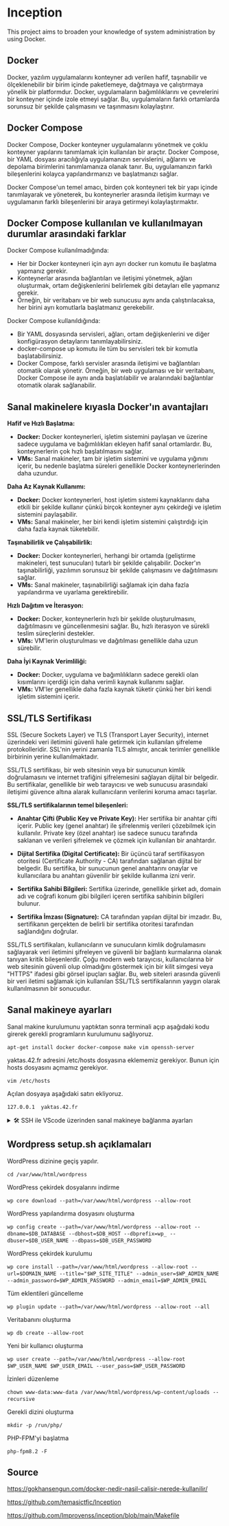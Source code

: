 # Inception
This project aims to broaden your knowledge of system administration by using Docker.


## Docker

Docker, yazılım uygulamalarını konteyner adı verilen hafif, taşınabilir ve ölçeklenebilir bir birim içinde paketlemeye, dağıtmaya ve çalıştırmaya yönelik bir platformdur. Docker, uygulamaların bağımlılıklarını ve çevrelerini bir konteyner içinde izole etmeyi sağlar. Bu, uygulamaların farklı ortamlarda sorunsuz bir şekilde çalışmasını ve taşınmasını kolaylaştırır.

## Docker Compose

Docker Compose, Docker konteyner uygulamalarını yönetmek ve çoklu konteyner yapılarını tanımlamak için kullanılan bir araçtır. Docker Compose, bir YAML dosyası aracılığıyla uygulamanızın servislerini, ağlarını ve depolama birimlerini tanımlamanıza olanak tanır. Bu, uygulamanızın farklı bileşenlerini kolayca yapılandırmanızı ve başlatmanızı sağlar.

Docker Compose'un temel amacı, birden çok konteyneri tek bir yapı içinde tanımlayarak ve yöneterek, bu konteynerler arasında iletişim kurmayı ve uygulamanın farklı bileşenlerini bir araya getirmeyi kolaylaştırmaktır.

## Docker Compose kullanılan ve kullanılmayan durumlar arasındaki farklar

Docker Compose kullanılmadığında:
- Her bir Docker konteyneri için ayrı ayrı docker run komutu ile başlatma yapmanız gerekir.
- Konteynerlar arasında bağlantıları ve iletişimi yönetmek, ağları oluşturmak, ortam değişkenlerini belirlemek gibi detayları elle yapmanız gerekir.
- Örneğin, bir veritabanı ve bir web sunucusu aynı anda çalıştırılacaksa, her birini ayrı komutlarla başlatmanız gerekebilir.

Docker Compose kullanıldığında:
- Bir YAML dosyasında servisleri, ağları, ortam değişkenlerini ve diğer konfigürasyon detaylarını tanımlayabilirsiniz.
- docker-compose up komutu ile tüm bu servisleri tek bir komutla başlatabilirsiniz.
- Docker Compose, farklı servisler arasında iletişimi ve bağlantıları otomatik olarak yönetir. Örneğin, bir web uygulaması ve bir veritabanı, Docker Compose ile aynı anda başlatılabilir ve aralarındaki bağlantılar otomatik olarak sağlanabilir.

## Sanal makinelere kıyasla Docker'ın avantajları

**Hafif ve Hızlı Başlatma:**

- **Docker:** Docker konteynerleri, işletim sistemini paylaşan ve üzerine sadece uygulama ve bağımlılıkları ekleyen hafif sanal ortamlardır. Bu, konteynerlerin çok hızlı başlatılmasını sağlar.
- **VMs:** Sanal makineler, tam bir işletim sistemini ve uygulama yığınını içerir, bu nedenle başlatma süreleri genellikle Docker konteynerlerinden daha uzundur.

**Daha Az Kaynak Kullanımı:**

- **Docker:** Docker konteynerleri, host işletim sistemi kaynaklarını daha etkili bir şekilde kullanır çünkü birçok konteyner aynı çekirdeği ve işletim sistemini paylaşabilir.
- **VMs:** Sanal makineler, her biri kendi işletim sistemini çalıştırdığı için daha fazla kaynak tüketebilir.

**Taşınabilirlik ve Çalışabilirlik:**

- **Docker:** Docker konteynerleri, herhangi bir ortamda (geliştirme makineleri, test sunucuları) tutarlı bir şekilde çalışabilir. Docker'ın taşınabilirliği, yazılımın sorunsuz bir şekilde çalışmasını ve dağıtılmasını sağlar.
- **VMs:** Sanal makineler, taşınabilirliği sağlamak için daha fazla yapılandırma ve uyarlama gerektirebilir.

**Hızlı Dağıtım ve İterasyon:**

- **Docker:** Docker, konteynerlerin hızlı bir şekilde oluşturulmasını, dağıtılmasını ve güncellenmesini sağlar. Bu, hızlı iterasyon ve sürekli teslim süreçlerini destekler.
- **VMs:** VM'lerin oluşturulması ve dağıtılması genellikle daha uzun sürebilir.

**Daha İyi Kaynak Verimliliği:**

- **Docker:** Docker, uygulama ve bağımlılıkların sadece gerekli olan kısımlarını içerdiği için daha verimli kaynak kullanımı sağlar.
- **VMs:** VM'ler genellikle daha fazla kaynak tüketir çünkü her biri kendi işletim sistemini içerir.

## SSL/TLS Sertifikası

SSL (Secure Sockets Layer) ve TLS (Transport Layer Security), internet üzerindeki veri iletimini güvenli hale getirmek için kullanılan şifreleme protokolleridir. SSL'nin yerini zamanla TLS almıştır, ancak terimler genellikle birbirinin yerine kullanılmaktadır.

SSL/TLS sertifikası, bir web sitesinin veya bir sunucunun kimlik doğrulamasını ve internet trafiğini şifrelemesini sağlayan dijital bir belgedir. Bu sertifikalar, genellikle bir web tarayıcısı ve web sunucusu arasındaki iletişimi güvence altına alarak kullanıcıların verilerini koruma amacı taşırlar.

**SSL/TLS sertifikalarının temel bileşenleri:**

- **Anahtar Çifti (Public Key ve Private Key):** Her sertifika bir anahtar çifti içerir. Public key (genel anahtar) ile şifrelenmiş verileri çözebilmek için kullanılır. Private key (özel anahtar) ise sadece sunucu tarafında saklanan ve verileri şifrelemek ve çözmek için kullanılan bir anahtardır.

- **Dijital Sertifika (Digital Certificate):** Bir üçüncü taraf sertifikasyon otoritesi (Certificate Authority - CA) tarafından sağlanan dijital bir belgedir. Bu sertifika, bir sunucunun genel anahtarını onaylar ve kullanıcılara bu anahtarı güvenilir bir şekilde kullanma izni verir.

- **Sertifika Sahibi Bilgileri:** Sertifika üzerinde, genellikle şirket adı, domain adı ve coğrafi konum gibi bilgileri içeren sertifika sahibinin bilgileri bulunur.

- **Sertifika İmzası (Signature):** CA tarafından yapılan dijital bir imzadır. Bu, sertifikanın gerçekten de belirli bir sertifika otoritesi tarafından sağlandığını doğrular.

SSL/TLS sertifikaları, kullanıcıların ve sunucuların kimlik doğrulamasını sağlayarak veri iletimini şifreleyen ve güvenli bir bağlantı kurmalarına olanak tanıyan kritik bileşenlerdir. Çoğu modern web tarayıcısı, kullanıcılarına bir web sitesinin güvenli olup olmadığını göstermek için bir kilit simgesi veya "HTTPS" ifadesi gibi görsel ipuçları sağlar. Bu, web siteleri arasında güvenli bir veri iletimi sağlamak için kullanılan SSL/TLS sertifikalarının yaygın olarak kullanılmasının bir sonucudur.

## Sanal makineye ayarları

Sanal makine kurulumunu yaptıktan sonra terminali açıp aşağıdaki kodu girerek gerekli programların kurulumunu sağlıyoruz. 

```shell
apt-get install docker docker-compose make vim openssh-server
```

yaktas.42.fr adresini /etc/hosts dosyasına eklememiz gerekiyor. Bunun için hosts dosyasını açmamız gerekiyor.
```shell
vim /etc/hosts 
```
Açılan dosyaya aşağıdaki satırı ekliyoruz.
```
127.0.0.1  yaktas.42.fr
```

<details>
  <summary> 🛠️ SSH ile VScode üzerinden sanal makineye bağlanma ayarları</summary>
    </p>
    Sanal makinenin ağ ayarlarını açıp B.Noktası Yönlendirme kısmına aşağıdaki ayarları yapıyoruz.
    <img src="https://raw.githubusercontent.com/yeaktas/Inception/main/img/vm_settings_1.png" alt="VM 1">
    <img src="https://raw.githubusercontent.com/yeaktas/Inception/main/img/vm_settings_2.png" alt="VM 2">
    <p> <a href="https://github.com/Improvenss/inception/blob/main/Makefile">[Şuradaki bağlantıdan]</a>  Makefile dosyasını sanal makinemize indirip terminale <code>make setup_ssh</code> yazıyoruz. Böylelikle gerekli port ayarları yapılacak. </p>
    <p> Ana makinemizde VScode üzerinden SSH bağlantısı yapabilmek için uzak gezgini açıp, yeni bağlantı eklememiz gerekiyor, çıkan pencereye <code>ssh root@localhost -p 4242</code> yazarak bağlanabilirsiniz.</p>
    <p> Eğer eskiden yaptığınız bağlantılar var ise ve bunları silmek istiyorsanız <code>.ssh/</code>  dizinine gidip, <code>config</code> ve <code>known_host</code> dizinlerini silebilirsiniz.</p>
</details>

## Wordpress setup.sh açıklamaları

WordPress dizinine geçiş yapılır.
```shell
cd /var/www/html/wordpress
```
WordPress çekirdek dosyalarını indirme
```shell
wp core download --path=/var/www/html/wordpress --allow-root
```
WordPress yapılandırma dosyasını oluşturma
```shell
wp config create --path=/var/www/html/wordpress --allow-root --dbname=$DB_DATABASE --dbhost=$DB_HOST --dbprefix=wp_ --dbuser=$DB_USER_NAME --dbpass=$DB_USER_PASSWORD
```
WordPress çekirdek kurulumu
```shell
wp core install --path=/var/www/html/wordpress --allow-root --url=$DOMAIN_NAME --title="$WP_SITE_TITLE" --admin_user=$WP_ADMIN_NAME --admin_password=$WP_ADMIN_PASSWORD --admin_email=$WP_ADMIN_EMAIL
```
Tüm eklentileri güncelleme
```shell
wp plugin update --path=/var/www/html/wordpress --allow-root --all
```
Veritabanını oluşturma
```shell
wp db create --allow-root
```
Yeni bir kullanıcı oluşturma
```shell
wp user create --path=/var/www/html/wordpress --allow-root $WP_USER_NAME $WP_USER_EMAIL --user_pass=$WP_USER_PASSWORD
```
İzinleri düzenleme
```shell
chown www-data:www-data /var/www/html/wordpress/wp-content/uploads --recursive
```
Gerekli dizini oluşturma
```shell
mkdir -p /run/php/
```
PHP-FPM'yi başlatma
```shell
php-fpm8.2 -F
```

## Source 

https://gokhansengun.com/docker-nedir-nasil-calisir-nerede-kullanilir/

https://github.com/temasictfic/Inception

https://github.com/Improvenss/inception/blob/main/Makefile